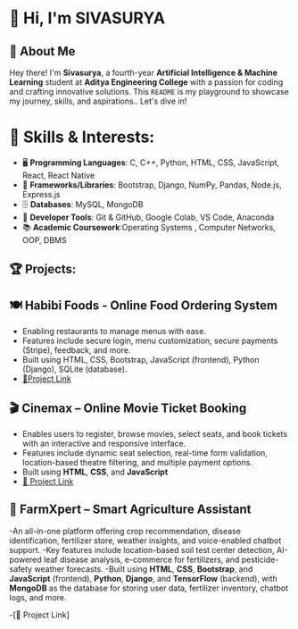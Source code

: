 
# 👋 Hi, I'm **SIVASURYA**

## 📌 About Me

Hey there! I'm **Sivasurya**, a fourth-year **Artificial Intelligence & Machine Learning** student at **Aditya Engineering College** with a passion for coding and crafting innovative solutions. This `README` is my playground to showcase my journey, skills, and aspirations.. Let's dive in! 

# 🚀 Skills & Interests:
- 🖥️ **Programming Languages**: C, C++, Python, HTML, CSS, JavaScript, React, React Native  
- 🧩 **Frameworks/Libraries**: Bootstrap, Django, NumPy, Pandas, Node.js, Express.js  
- 🗄️ **Databases**: MySQL, MongoDB  
- 🧰 **Developer Tools**: Git & GitHub, Google Colab, VS Code, Anaconda  
- 📚 **Academic Coursework**:Operating Systems , Computer Networks, OOP, DBMS  


## 🏆 Projects:

## 🍽️ Habibi Foods - Online Food Ordering System
- Enabling restaurants to manage menus with ease.
- Features include secure login, menu customization, secure payments (Stripe), feedback, and more.
- Built using HTML, CSS, Bootstrap, JavaScript (frontend), Python (Django), SQLite (database).
- [🔗Project Link](https://github.com/varikootisivasurya/Online-Food-ordering)
 
## 🎬 Cinemax – Online Movie Ticket Booking
- Enables users to register, browse movies, select seats, and book tickets with an interactive and responsive interface.  
- Features include dynamic seat selection, real-time form validation, location-based theatre filtering, and multiple payment options.  
- Built using **HTML**, **CSS**,  and **JavaScript**
- [🔗 Project Link](https://github.com/varikootisivasurya/Cinemax)

## 🌾 FarmXpert – Smart Agriculture Assistant
-An all-in-one platform offering crop recommendation, disease identification, fertilizer store, weather insights, and voice-enabled chatbot support.
-Key features include location-based soil test center detection, AI-powered leaf disease analysis, e-commerce for fertilizers, and pesticide-safety weather forecasts.
-Built using **HTML**, **CSS**, **Bootstrap**, and **JavaScript** (frontend), **Python**, **Django**, and **TensorFlow** (backend), with **MongoDB** as the database for storing user data, fertilizer inventory, chatbot logs, and more.

-[🔗 Project Link]

